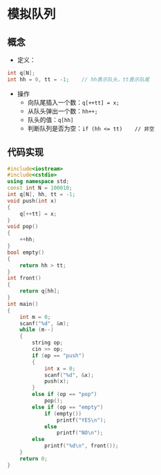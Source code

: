 # 模拟队列
## 概念
* 定义：
```cpp
int q[N];
int hh = 0, tt = -1;	// hh表示队头，tt表示队尾
```
* 操作
   * 向队尾插入一个数：`q[++tt] = x;`
   * 从队头弹出一个数：`hh++;`
   * 队头的值：`q[hh]`
   * 判断队列是否为空：`if (hh <= tt)	// 非空`
## 代码实现
```cpp
#include<iostream>
#include<cstdio>
using namespace std;
const int N = 100010;
int q[N], hh, tt = -1;
void push(int x)
{
	q[++tt] = x;
}
void pop()
{
	++hh;
}
bool empty()
{
	return hh > tt;
}
int front()
{
	return q[hh];
}
int main()
{
	int m = 0;
	scanf("%d", &m);
	while (m--)
	{
		string op;
		cin >> op;
		if (op == "push")
		{
			int x = 0;
			scanf("%d", &x);
			push(x);
		}
		else if (op == "pop")
			pop();
		else if (op == "empty")
			if (empty())
				printf("YES\n");
			else
				printf("NO\n");
		else
			printf("%d\n", front());
	}
	return 0;
}
```